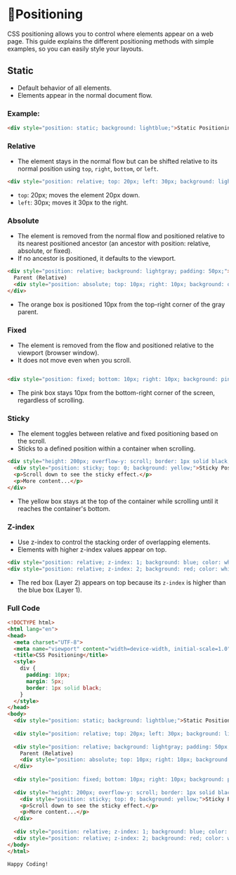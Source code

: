 # :dart:Positioning
CSS positioning allows you to control where elements appear on a web page. This guide explains the different positioning methods with simple examples, so you can easily style your layouts.

## Static
- Default behavior of all elements.
- Elements appear in the normal document flow.
### Example:
```html
<div style="position: static; background: lightblue;">Static Positioning</div>
```

### Relative
- The element stays in the normal flow but can be shifted relative to its normal position using `top`, `right`, `bottom`, or `left`.
```html
<div style="position: relative; top: 20px; left: 30px; background: lightgreen;">Relative Positioning</div>
```
- `top`: 20px; moves the element 20px down.
- `left`: 30px; moves it 30px to the right.

### Absolute
- The element is removed from the normal flow and positioned relative to its nearest positioned ancestor (an ancestor with position: relative, absolute, or fixed).
- If no ancestor is positioned, it defaults to the viewport.
```html
<div style="position: relative; background: lightgray; padding: 50px;">
  Parent (Relative)
  <div style="position: absolute; top: 10px; right: 10px; background: orange;">Absolute Positioning</div>
</div>
```
- The orange box is positioned 10px from the top-right corner of the gray parent.
### Fixed
- The element is removed from the flow and positioned relative to the viewport (browser window).
- It does not move even when you scroll.
```html

<div style="position: fixed; bottom: 10px; right: 10px; background: pink;">Fixed Positioning</div>
```
- The pink box stays 10px from the bottom-right corner of the screen, regardless of scrolling.
### Sticky
- The element toggles between relative and fixed positioning based on the scroll.
- Sticks to a defined position within a container when scrolling.
```html
<div style="height: 200px; overflow-y: scroll; border: 1px solid black;">
  <div style="position: sticky; top: 0; background: yellow;">Sticky Positioning</div>
  <p>Scroll down to see the sticky effect.</p>
  <p>More content...</p>
</div>
```
- The yellow box stays at the top of the container while scrolling until it reaches the container's bottom.
### Z-index
- Use z-index to control the stacking order of overlapping elements.
- Elements with higher z-index values appear on top.
```html
<div style="position: relative; z-index: 1; background: blue; color: white;">Layer 1</div>
<div style="position: relative; z-index: 2; background: red; color: white; margin-top: -20px;">Layer 2</div>
```
- The red box (Layer 2) appears on top because its `z-index` is higher than the blue box (Layer 1).

### Full Code
```html
<!DOCTYPE html>
<html lang="en">
<head>
  <meta charset="UTF-8">
  <meta name="viewport" content="width=device-width, initial-scale=1.0">
  <title>CSS Positioning</title>
  <style>
    div {
      padding: 10px;
      margin: 5px;
      border: 1px solid black;
    }
  </style>
</head>
<body>
  <div style="position: static; background: lightblue;">Static Positioning</div>
  
  <div style="position: relative; top: 20px; left: 30px; background: lightgreen;">Relative Positioning</div>
  
  <div style="position: relative; background: lightgray; padding: 50px;">
    Parent (Relative)
    <div style="position: absolute; top: 10px; right: 10px; background: orange;">Absolute Positioning</div>
  </div>
  
  <div style="position: fixed; bottom: 10px; right: 10px; background: pink;">Fixed Positioning</div>
  
  <div style="height: 200px; overflow-y: scroll; border: 1px solid black;">
    <div style="position: sticky; top: 0; background: yellow;">Sticky Positioning</div>
    <p>Scroll down to see the sticky effect.</p>
    <p>More content...</p>
  </div>
  
  <div style="position: relative; z-index: 1; background: blue; color: white;">Layer 1</div>
  <div style="position: relative; z-index: 2; background: red; color: white; margin-top: -20px;">Layer 2</div>
</body>
</html>
```

`Happy Coding!`
